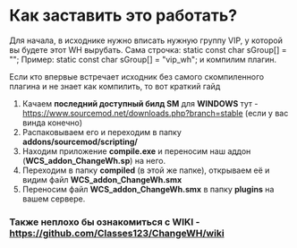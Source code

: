 # Как заставить это работать?

Для начала, в исходнике нужно вписать нужную группу VIP, у которой вы будете этот WH вырубать.
Сама строчка: 
    static const char sGroup[] = "";
Пример:
    static const char sGroup[] = "vip_wh";
и компилим плагин.

Если кто впервые встречает исходник без самого скомпиленного плагина и не знает как компилить, то вот краткий гайд

1. Качаем **последний доступный билд SM** для **WINDOWS** тут - https://www.sourcemod.net/downloads.php?branch=stable (если у вас винда конечно)
2. Распаковываем его и переходим в папку **addons/sourcemod/scripting/**
3. Находим приложение **compile.exe** и переносим наш аддон (**WCS_addon_ChangeWh.sp**) на него. 
4. Переходим в папку **compiled** (в этой же папке), открываем её и видим файл **WCS_addon_ChangeWh.smx**
5. Переносим файл **WCS_addon_ChangeWh.smx** в папку **plugins** на вашем сервере. 

### Также неплохо бы ознакомиться с WIKI - https://github.com/Classes123/ChangeWH/wiki
